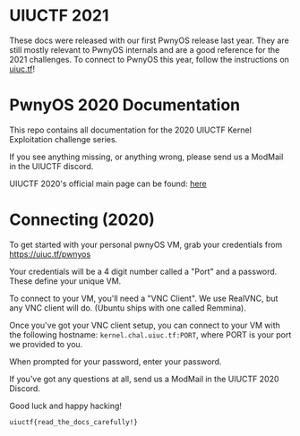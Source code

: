 # UIUCTF 2021
These docs were released with our first PwnyOS release last year. They are still mostly relevant to PwnyOS internals and are a good reference for the 2021 challenges. To connect to PwnyOS this year, follow the instructions on [uiuc.tf](https://uiuc.tf)!

# PwnyOS 2020 Documentation
This repo contains all documentation for the 2020 UIUCTF Kernel Exploitation challenge series.

If you see anything missing, or anything wrong, please send us a ModMail in the UIUCTF discord.

UIUCTF 2020's official main page can be found: [here](https://uiuc.tf)

# Connecting (2020)
To get started with your personal pwnyOS VM, grab your credentials from https://uiuc.tf/pwnyos

Your credentials will be a 4 digit number called a "Port" and a password. These define your unique VM.

To connect to your VM, you'll need a "VNC Client". We use RealVNC, but any VNC client will do. (Ubuntu ships with one called Remmina).

Once you've got your VNC client setup, you can connect to your VM with the following hostname:
`kernel.chal.uiuc.tf:PORT`, where PORT is your port we provided to you.

When prompted for your password, enter your password.

If you've got any questions at all, send us a ModMail in the UIUCTF 2020 Discord.

Good luck and happy hacking!

`uiuctf{read_the_docs_carefully!}`
